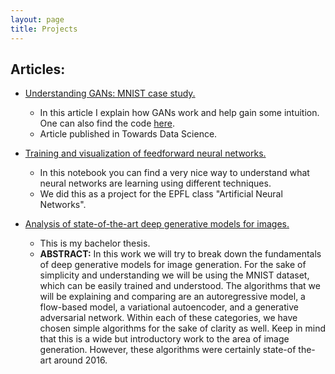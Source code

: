 ```yaml
---
layout: page
title: Projects
---
```


## Articles:

* [Understanding GANs: MNIST case study.](https://medium.com/@pusavi17/understanding-gans-mnist-case-study-e3c9ad4ae3a7?source=friends_link&sk=4ede069c6dbc9b7509dc48b31e8ecbec)
  * In this article I explain how GANs work and help gain some intuition. One can also find the code [here](https://github.com/VictorSP17/Simple_GAN_MNIST).
  * Article published in Towards Data Science.
  
* [Training and visualization of feedforward neural networks.](https://github.com/VictorSP17/ANN_Feature_Visualization)
  * In this notebook you can find a very nice way to understand what neural networks are learning using different techniques.
  * We did this as a project for the EPFL class "Artificial Neural Networks".
  
* [Analysis of state-of-the-art deep generative models for images.](https://VictorSP17.github.io/website/documents/TFG_Victor_Salvia.pdf)
  * This is my bachelor thesis.
  * **ABSTRACT:** In this work we will try to break down the fundamentals of deep generative models for image generation. For the sake of simplicity and understanding we will be using the MNIST dataset, which can be easily trained and understood. The algorithms that we will be explaining and comparing are an autoregressive model, a flow-based model, a variational autoencoder, and a generative adversarial network. Within each of these categories, we have chosen simple algorithms for the sake of clarity as well. Keep in mind that this is a wide but introductory work to the area of image generation. However, these algorithms were certainly state-of the-art around 2016.
